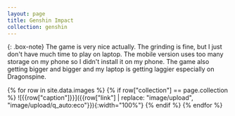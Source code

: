 ```yaml
---
layout: page
title: Genshin Impact
collection: genshin
---
```


{: .box-note}
The game is very nice actually. The grinding is fine, but I just don't have much time to play on laptop. The mobile version uses too many storage on my phone so I didn't install it on my phone. The game also getting bigger and bigger and my laptop is getting laggier especially on Dragonspine.

{% for row in site.data.images %}
{% if row["collection"] == page.collection %}
![{{row["caption"]}}]({{row["link"] | replace: "image/upload", "image/upload/q_auto:eco"}}){:width="100%"}
{% endif %}
{% endfor %}